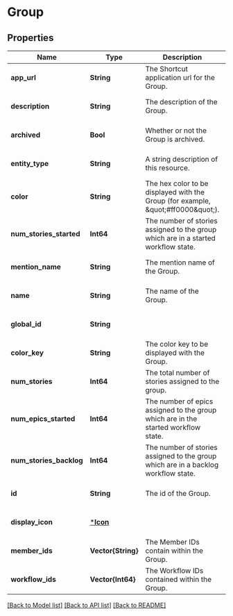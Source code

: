 # Group


## Properties
Name | Type | Description | Notes
------------ | ------------- | ------------- | -------------
**app_url** | **String** | The Shortcut application url for the Group. | [default to nothing]
**description** | **String** | The description of the Group. | [default to nothing]
**archived** | **Bool** | Whether or not the Group is archived. | [default to nothing]
**entity_type** | **String** | A string description of this resource. | [default to nothing]
**color** | **String** | The hex color to be displayed with the Group (for example, \&quot;#ff0000\&quot;). | [default to nothing]
**num_stories_started** | **Int64** | The number of stories assigned to the group which are in a started workflow state. | [default to nothing]
**mention_name** | **String** | The mention name of the Group. | [default to nothing]
**name** | **String** | The name of the Group. | [default to nothing]
**global_id** | **String** |  | [default to nothing]
**color_key** | **String** | The color key to be displayed with the Group. | [default to nothing]
**num_stories** | **Int64** | The total number of stories assigned to the group. | [default to nothing]
**num_epics_started** | **Int64** | The number of epics assigned to the group which are in the started workflow state. | [default to nothing]
**num_stories_backlog** | **Int64** | The number of stories assigned to the group which are in a backlog workflow state. | [default to nothing]
**id** | **String** | The id of the Group. | [default to nothing]
**display_icon** | [***Icon**](Icon.md) |  | [default to nothing]
**member_ids** | **Vector{String}** | The Member IDs contain within the Group. | [default to nothing]
**workflow_ids** | **Vector{Int64}** | The Workflow IDs contained within the Group. | [default to nothing]


[[Back to Model list]](../README.md#models) [[Back to API list]](../README.md#api-endpoints) [[Back to README]](../README.md)


